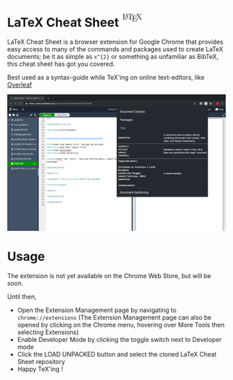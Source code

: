 # LaTeX Cheat Sheet <img src="/src/icons/icon48.png">

LaTeX Cheat Sheet is a browser extension for Google Chrome that provides easy access to many of the commands and packages used to create LaTeX documents; be it as simple as `x^{2}` or something as unfamiliar as BibTeX, this cheat sheet has got you covered.

Best used as a syntax-guide while TeX'ing on online text-editors, like [Overleaf](https://www.overleaf.com/)

![screenshot](/screenshot.png)

# Usage

The extension is not yet available on the Chrome Web Store, but will be soon.

Until then,

<ul>
  <li>Open the Extension Management page by navigating to <code>chrome://extensions</code> (The Extension Management page can also be opened by clicking on the Chrome menu, hovering over More Tools then selecting Extensions)</li>
  <li>Enable Developer Mode by clicking the toggle switch next to Developer mode</li>
  <li>Click the LOAD UNPACKED button and select the cloned LaTeX Cheat Sheet repository</li>
  <li>Happy TeX'ing !</li>
</ul>
    
    
